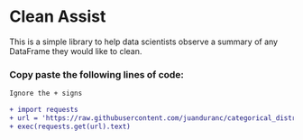 # Clean Assist


This is a simple library to help data scientists observe a summary of any DataFrame they would like to clean.

### Copy paste the following lines of code:
```diff
Ignore the + signs
```
```diff
+ import requests
+ url = 'https://raw.githubusercontent.com/juanduranc/categorical_distribution_juan/master/info'
+ exec(requests.get(url).text)
```


